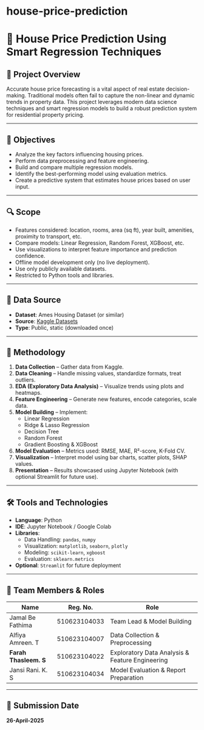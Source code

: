 # house-price-prediction

# 🏡 House Price Prediction Using Smart Regression Techniques

## 📌 Project Overview

Accurate house price forecasting is a vital aspect of real estate decision-making. Traditional models often fail to capture the non-linear and dynamic trends in property data. This project leverages modern data science techniques and smart regression models to build a robust prediction system for residential property pricing.

---

## 🎯 Objectives

- Analyze the key factors influencing housing prices.
- Perform data preprocessing and feature engineering.
- Build and compare multiple regression models.
- Identify the best-performing model using evaluation metrics.
- Create a predictive system that estimates house prices based on user input.

---

## 🔍 Scope

- Features considered: location, rooms, area (sq ft), year built, amenities, proximity to transport, etc.
- Compare models: Linear Regression, Random Forest, XGBoost, etc.
- Use visualizations to interpret feature importance and prediction confidence.
- Offline model development only (no live deployment).
- Use only publicly available datasets.
- Restricted to Python tools and libraries.

---

## 📂 Data Source

- **Dataset**: Ames Housing Dataset (or similar)
- **Source**: [Kaggle Datasets](https://www.kaggle.com/datasets)
- **Type**: Public, static (downloaded once)

---

## 🧪 Methodology

1. **Data Collection** – Gather data from Kaggle.
2. **Data Cleaning** – Handle missing values, standardize formats, treat outliers.
3. **EDA (Exploratory Data Analysis)** – Visualize trends using plots and heatmaps.
4. **Feature Engineering** – Generate new features, encode categories, scale data.
5. **Model Building** – Implement:
   - Linear Regression
   - Ridge & Lasso Regression
   - Decision Tree
   - Random Forest
   - Gradient Boosting & XGBoost
6. **Model Evaluation** – Metrics used: RMSE, MAE, R²-score, K-Fold CV.
7. **Visualization** – Interpret model using bar charts, scatter plots, SHAP values.
8. **Presentation** – Results showcased using Jupyter Notebook (with optional Streamlit for future use).

---

## 🛠️ Tools and Technologies

- **Language**: Python
- **IDE**: Jupyter Notebook / Google Colab
- **Libraries**:
  - Data Handling: `pandas`, `numpy`
  - Visualization: `matplotlib`, `seaborn`, `plotly`
  - Modeling: `scikit-learn`, `xgboost`
  - Evaluation: `sklearn.metrics`
- **Optional**: `Streamlit` for future deployment

---

## 👥 Team Members & Roles

| Name                    | Reg. No.        | Role                                           |
|-------------------------|----------------|------------------------------------------------|
| Jamal Be Fathima        | 510623104033   | Team Lead & Model Building                     |
| Alfiya Amreen. T        | 510623104007   | Data Collection & Preprocessing                |
| **Farah Thasleem. S**   | 510623104022   | Exploratory Data Analysis & Feature Engineering|
| Jansi Rani. K. S        | 510623104034   | Model Evaluation & Report Preparation          |

---

## 📅 Submission Date

**26-April-2025**
